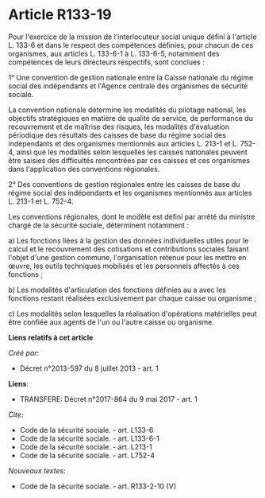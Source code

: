 # Article R133-19

Pour l'exercice de la mission de l'interlocuteur social unique défini à l'article L. 133-6 et dans le respect des compétences
définies, pour chacun de ces organismes, aux articles L. 133-6-1 à L. 133-6-5, notamment des compétences de leurs directeurs
respectifs, sont conclues : 

1° Une convention de gestion nationale entre la Caisse nationale du régime social des indépendants et l'Agence centrale des
organismes de sécurité sociale. 

La convention nationale détermine les modalités du pilotage national, les objectifs stratégiques en matière de qualité de
service, de performance du recouvrement et de maîtrise des risques, les modalités d'évaluation périodique des résultats des
caisses de base du régime social des indépendants et des organismes mentionnés aux articles L. 213-1 et L. 752-4, ainsi que
les modalités selon lesquelles les caisses nationales peuvent être saisies des difficultés rencontrées par ces caisses et ces
organismes dans l'application des conventions régionales. 

2° Des conventions de gestion régionales entre les caisses de base du régime social des indépendants et les organismes
mentionnés aux articles L. 213-1 et L. 752-4. 

Les conventions régionales, dont le modèle est défini par arrêté du ministre chargé de la sécurité sociale, déterminent
notamment : 

a) Les fonctions liées à la gestion des données individuelles utiles pour le calcul et le recouvrement des cotisations et
contributions sociales faisant l'objet d'une gestion commune, l'organisation retenue pour les mettre en œuvre, les outils
techniques mobilisés et les personnels affectés à ces fonctions ; 

b) Les modalités d'articulation des fonctions définies au a avec les fonctions restant réalisées exclusivement par chaque
caisse ou organisme ; 

c) Les modalités selon lesquelles la réalisation d'opérations matérielles peut être confiée aux agents de l'un ou l'autre
caisse ou organisme.

**Liens relatifs à cet article**

_Créé par_:

  - Décret n°2013-597 du 8 juillet 2013 - art. 1

**Liens**:

  - TRANSFERE: Décret n°2017-864 du 9 mai 2017 - art. 1

_Cite_:

  - Code de la sécurité sociale. - art. L133-6
  - Code de la sécurité sociale. - art. L133-6-1
  - Code de la sécurité sociale. - art. L213-1
  - Code de la sécurité sociale. - art. L752-4

_Nouveaux textes_:

  - Code de la sécurité sociale. - art. R133-2-10 (V)
